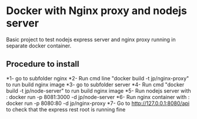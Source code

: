 # Docker with Nginx proxy and nodejs server
 
Basic project to test nodejs express server and nginx proxy running in separate docker container.


## Procedure to install

*1- go to subfolder nginx
*2- Run cmd line "docker build -t jp/nginx-proxy" to run build nginx image
*3- go to subfolder server
*4- Run cmd "docker build -t jp/node-server" to run build nginx image
*5- Run nodejs server with :  docker run -p 8081:3000 -d jp/node-server
*6- Run nginx container with :  docker run -p 8080:80 -d jp/nginx-proxy
*7- Go to http://127.0.0.1:8080/api to check that the express rest root is running fine